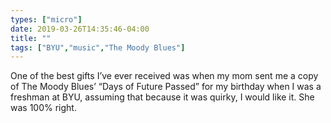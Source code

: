 ```yaml
---
types: ["micro"]
date: 2019-03-26T14:35:46-04:00
title: ""
tags: ["BYU","music","The Moody Blues"]
---
```

One of the best gifts I’ve ever received was when my mom sent me a copy of The Moody Blues’ “Days of Future Passed” for my birthday when I was a freshman at BYU, assuming that because it was quirky, I would like it. She was 100% right.
